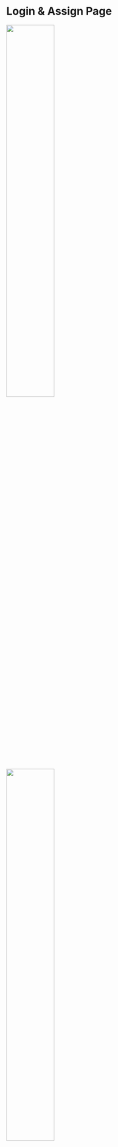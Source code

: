 # Login & Assign Page

<img src="https://user-images.githubusercontent.com/108450957/211133235-f13c6b59-9c06-45e9-96e9-c3d7bf11fc7a.png"  width="50%" height="50%"/> <img src="https://user-images.githubusercontent.com/108450957/211133250-f8552b8a-4b49-4abd-ac36-a76274e1c724.png"  width="50%" height="50%"/>
<img src="https://user-images.githubusercontent.com/108450957/211133268-321d3a42-5cc2-4820-82ee-0c77734f4dde.png"  width="50%" height="50%"/>

